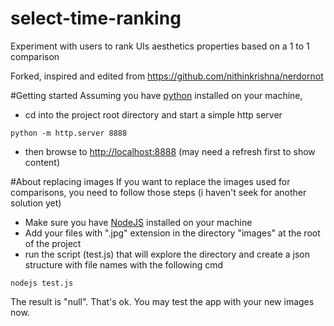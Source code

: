 # select-time-ranking
Experiment with users to rank UIs aesthetics properties based on a 1 to 1 comparison

Forked, inspired and edited from https://github.com/nithinkrishna/nerdornot

#Getting started
Assuming you have [python](https://www.python.org/downloads/) installed on your machine,
* cd into the project root directory and start a simple http server
```
python -m http.server 8888
```
* then browse to [http://localhost:8888](http://localhost:8888) (may need a refresh first to show content)

#About replacing images
If you want to replace the images used for comparisons, you need to follow those steps (i haven't seek for another solution yet)
* Make sure you have [NodeJS](https://nodejs.org/en/download/package-manager/) installed on your machine
* Add your files with ".jpg" extension in the directory "images" at the root of the project
* run the script (test.js) that will explore the directory and create a json structure with file names with the following cmd
```
nodejs test.js
```
The result is "null". That's ok. You may test the app with your new images now.
